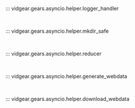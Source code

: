 <!--
===============================================
vidgear library source-code is deployed under the Apache 2.0 License:

Copyright (c) 2019-2020 Abhishek Thakur(@abhiTronix) <abhi.una12@gmail.com>

Licensed under the Apache License, Version 2.0 (the "License");
you may not use this file except in compliance with the License.
You may obtain a copy of the License at

   http://www.apache.org/licenses/LICENSE-2.0

Unless required by applicable law or agreed to in writing, software
distributed under the License is distributed on an "AS IS" BASIS,
WITHOUT WARRANTIES OR CONDITIONS OF ANY KIND, either express or implied.
See the License for the specific language governing permissions and
limitations under the License.
===============================================
-->

::: vidgear.gears.asyncio.helper.logger_handler

&nbsp;

::: vidgear.gears.asyncio.helper.mkdir_safe

&nbsp;

::: vidgear.gears.asyncio.helper.reducer

&nbsp;

::: vidgear.gears.asyncio.helper.generate_webdata

&nbsp;

::: vidgear.gears.asyncio.helper.download_webdata

&nbsp;